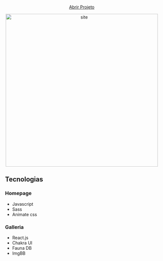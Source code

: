 <p align="center">
 <a href="https://imagens-show.ga/">
  Abrir Projeto
 </a> 

</p><p align="center">
 <a href="#">
  <img src="src/assets/banner.png" alt="site" width="500px"/>
 </a>
</p>
 
## Tecnologias
### Homepage
  - Javascript
  - Sass
  - Animate css

### Galleria
  - React.js
  - Chakra UI
  - Fauna DB
  - ImgBB